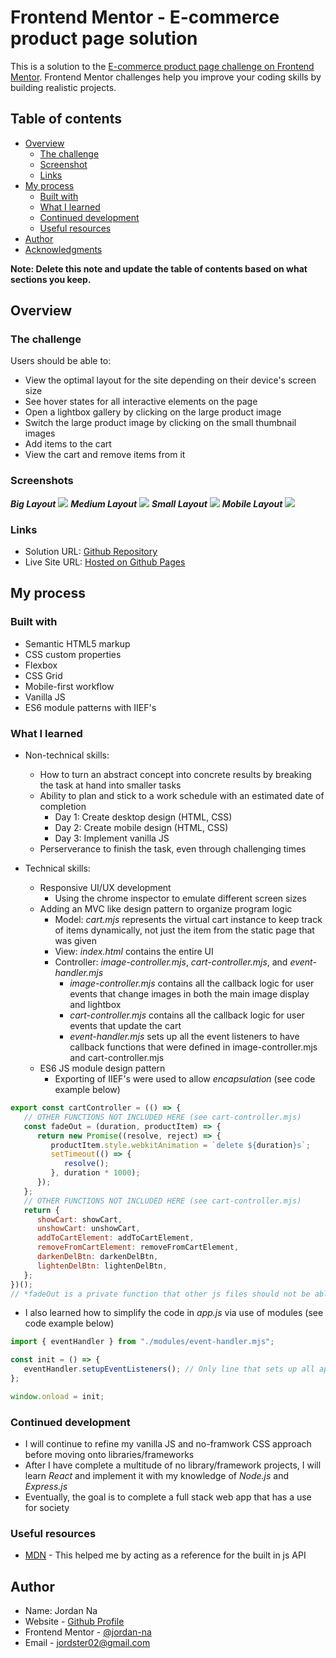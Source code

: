# Frontend Mentor - E-commerce product page solution

This is a solution to the [E-commerce product page challenge on Frontend Mentor](https://www.frontendmentor.io/challenges/ecommerce-product-page-UPsZ9MJp6). Frontend Mentor challenges help you improve your coding skills by building realistic projects.

## Table of contents

-  [Overview](#overview)
   -  [The challenge](#the-challenge)
   -  [Screenshot](#screenshot)
   -  [Links](#links)
-  [My process](#my-process)
   -  [Built with](#built-with)
   -  [What I learned](#what-i-learned)
   -  [Continued development](#continued-development)
   -  [Useful resources](#useful-resources)
-  [Author](#author)
-  [Acknowledgments](#acknowledgments)

**Note: Delete this note and update the table of contents based on what sections you keep.**

## Overview

### The challenge

Users should be able to:

-  View the optimal layout for the site depending on their device's screen size
-  See hover states for all interactive elements on the page
-  Open a lightbox gallery by clicking on the large product image
-  Switch the large product image by clicking on the small thumbnail images
-  Add items to the cart
-  View the cart and remove items from it

### Screenshots

***Big Layout***
![](./screenshots/large.png)
***Medium Layout***
![](./screenshots/medium.png)
***Small Layout***
![](./screenshots/small.png)
***Mobile Layout***
![](./screenshots/mobile.png)

### Links

-  Solution URL: [Github Repository](https://github.com/jordan-na/eccomerce-product-page-responsive.git)
-  Live Site URL: [Hosted on Github Pages](https://jordan-na.github.io/eccomerce-product-page-responsive/)

## My process

### Built with

-  Semantic HTML5 markup
-  CSS custom properties
-  Flexbox
-  CSS Grid
-  Mobile-first workflow
-  Vanilla JS
-  ES6 module patterns with IIEF's

### What I learned

-  Non-technical skills:

   -  How to turn an abstract concept into concrete results by breaking the task at hand into smaller tasks
   -  Ability to plan and stick to a work schedule with an estimated date of completion
      -  Day 1: Create desktop design (HTML, CSS)
      -  Day 2: Create mobile design (HTML, CSS)
      -  Day 3: Implement vanilla JS
   -  Perserverance to finish the task, even through challenging times

-  Technical skills:
   -  Responsive UI/UX development
      -  Using the chrome inspector to emulate different screen sizes
   -  Adding an MVC like design pattern to organize program logic
      -  Model: _cart.mjs_ represents the virtual cart instance to keep track of items dynamically, not just the item from the static page that was given
      -  View: _index.html_ contains the entire UI
      -  Controller: _image-controller.mjs_, _cart-controller.mjs_, and _event-handler.mjs_
         -  _image-controller.mjs_ contains all the callback logic for user events that change images in both the main image display and lightbox
         -  _cart-controller.mjs_ contains all the callback logic for user events that update the cart
         -  _event-handler.mjs_ sets up all the event listeners to have callback functions that were defined in image-controller.mjs and cart-controller.mjs
   -  ES6 JS module design pattern
      -  Exporting of IIEF's were used to allow _encapsulation_ (see code example below)

```js
export const cartController = (() => {
   // OTHER FUNCTIONS NOT INCLUDED HERE (see cart-controller.mjs)
   const fadeOut = (duration, productItem) => {
      return new Promise((resolve, reject) => {
         productItem.style.webkitAnimation = `delete ${duration}s`;
         setTimeout(() => {
            resolve();
         }, duration * 1000);
      });
   };
   // OTHER FUNCTIONS NOT INCLUDED HERE (see cart-controller.mjs)
   return {
      showCart: showCart,
      unshowCart: unshowCart,
      addToCartElement: addToCartElement,
      removeFromCartElement: removeFromCartElement,
      darkenDelBtn: darkenDelBtn,
      lightenDelBtn: lightenDelBtn,
   };
})();
// *fadeOut is a private function that other js files should not be able to access*
```

-  I also learned how to simplify the code in _app.js_ via use of modules (see code example below)

```js
import { eventHandler } from "./modules/event-handler.mjs";

const init = () => {
   eventHandler.setupEventListeners(); // Only line that sets up all app logic
};

window.onload = init;
```

### Continued development

-  I will continue to refine my vanilla JS and no-framwork CSS approach before moving onto libraries/frameworks
-  After I have complete a multitude of no library/framework projects, I will learn _React_ and implement it with my knowledge of _Node.js_ and _Express.js_
- Eventually, the goal is to complete a full stack web app that has a use for society

### Useful resources

-  [MDN](https://developer.mozilla.org/en-US/docs/Web/JavaScript) - This helped me by acting as a reference for the built in js API

## Author

-  Name: Jordan Na
-  Website - [Github Profile](https://github.com/jordan-na)
-  Frontend Mentor - [@jordan-na](https://www.frontendmentor.io/profile/jordan-na)
-  Email - jordster02@gmail.com
